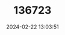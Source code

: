 ---
title: "136723"
category: "Amphinectomys savamis"
draft: false
date: 2024-02-22 13:03:51
languages:
  German: ["Ucayali-Wasserratte"]
  English: ["Ucayali Water Rat"]
---